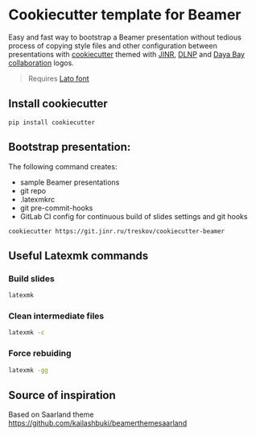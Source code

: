 # Cookiecutter template for Beamer

Easy and fast way to bootstrap a Beamer presentation without tedious process of copying style files and other
configuration between presentations with [cookiecutter](https://github.com/cookiecutter/cookiecutter) themed with [JINR](https://jinr.ru), [DLNP](https://dlnp.jinr.ru/) and [Daya Bay collaboration](http://dayawane.ihep.ac.cn/twiki/bin/view/Public/) logos.

> Requires [Lato font](https://fonts.google.com/specimen/Lato#standard-styles)

## Install cookiecutter
```shell
pip install cookiecutter
```
## Bootstrap presentation:
The following command creates:
-  sample Beamer presentations
-  git repo
-  .latexmkrc
-  git pre-commit-hooks
-  GitLab CI config for continuous build of slides
settings and git hooks
```
cookiecutter https://git.jinr.ru/treskov/cookiecutter-beamer
```

## Useful Latexmk commands
### Build slides
```bash
latexmk
```

### Clean intermediate files
```bash
latexmk -c
```

### Force rebuiding
```bash
latexmk -gg
```
## Source of inspiration
Based on Saarland theme
https://github.com/kailashbuki/beamerthemesaarland
